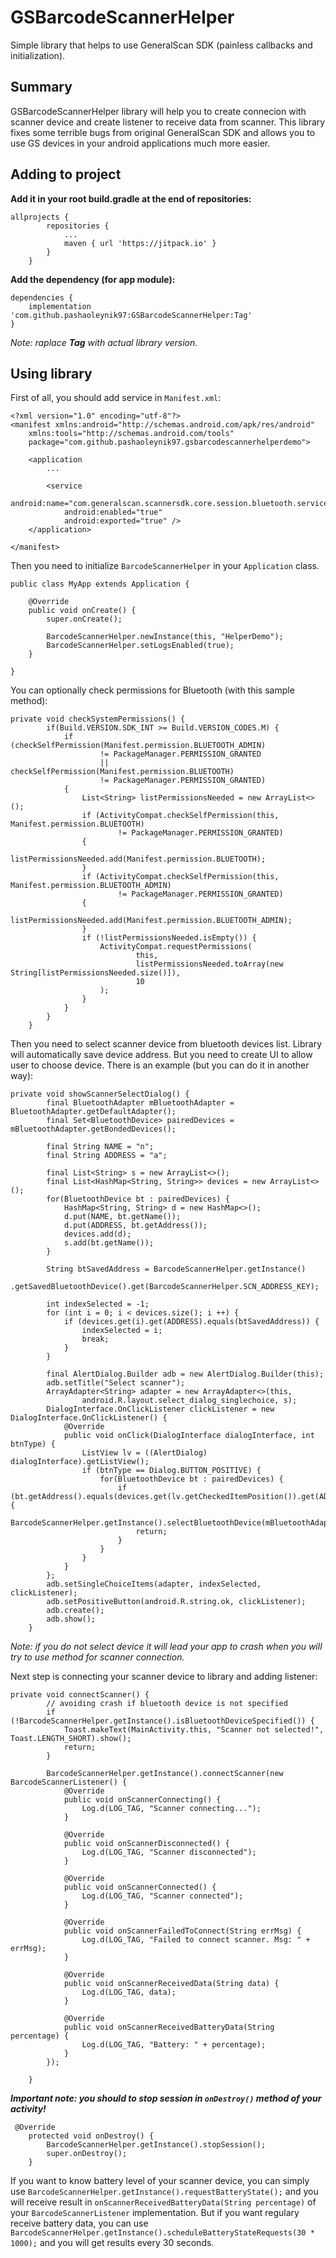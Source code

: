 # GSBarcodeScannerHelper
Simple library that helps to use GeneralScan SDK (painless callbacks and initialization).

## Summary
GSBarcodeScannerHelper library will help you to create connecion with scanner device and create listener to receive data from scanner.
This library fixes some terrible bugs from original GeneralScan SDK and allows you to use GS devices in your android applications much more easier.

## Adding to project

**Add it in your root build.gradle at the end of repositories:**

```
allprojects {
		repositories {
			...
			maven { url 'https://jitpack.io' }
		}
	}
```

**Add the dependency (for app module):**

```
dependencies {
	implementation 'com.github.pashaoleynik97:GSBarcodeScannerHelper:Tag'
}
```
*Note: raplace **Tag** with actual library version.*

## Using library

First of all, you should add service in `Manifest.xml`:

```
<?xml version="1.0" encoding="utf-8"?>
<manifest xmlns:android="http://schemas.android.com/apk/res/android"
    xmlns:tools="http://schemas.android.com/tools"
    package="com.github.pashaoleynik97.gsbarcodescannerhelperdemo">

    <application
        ...

        <service
            android:name="com.generalscan.scannersdk.core.session.bluetooth.service.BluetoothConnectService"
            android:enabled="true"
            android:exported="true" />
    </application>

</manifest>
```

Then you need to initialize `BarcodeScannerHelper` in your `Application` class.

```
public class MyApp extends Application {

    @Override
    public void onCreate() {
        super.onCreate();

        BarcodeScannerHelper.newInstance(this, "HelperDemo");
        BarcodeScannerHelper.setLogsEnabled(true);
    }

}
```

You can optionally check permissions for Bluetooth (with this sample method):

```
private void checkSystemPermissions() {
        if(Build.VERSION.SDK_INT >= Build.VERSION_CODES.M) {
            if (checkSelfPermission(Manifest.permission.BLUETOOTH_ADMIN)
                    != PackageManager.PERMISSION_GRANTED
                    || checkSelfPermission(Manifest.permission.BLUETOOTH)
                    != PackageManager.PERMISSION_GRANTED)
            {
                List<String> listPermissionsNeeded = new ArrayList<>();
                if (ActivityCompat.checkSelfPermission(this, Manifest.permission.BLUETOOTH)
                        != PackageManager.PERMISSION_GRANTED)
                {
                    listPermissionsNeeded.add(Manifest.permission.BLUETOOTH);
                }
                if (ActivityCompat.checkSelfPermission(this, Manifest.permission.BLUETOOTH_ADMIN)
                        != PackageManager.PERMISSION_GRANTED)
                {
                    listPermissionsNeeded.add(Manifest.permission.BLUETOOTH_ADMIN);
                }
                if (!listPermissionsNeeded.isEmpty()) {
                    ActivityCompat.requestPermissions(
                            this,
                            listPermissionsNeeded.toArray(new String[listPermissionsNeeded.size()]),
                            10
                    );
                }
            }
        }
    }
```

Then you need to select scanner device from bluetooth devices list. Library will automatically save device address. But you need to create UI to allow user to choose device. There is an example (but you can do it in another way):

```
private void showScannerSelectDialog() {
        final BluetoothAdapter mBluetoothAdapter = BluetoothAdapter.getDefaultAdapter();
        final Set<BluetoothDevice> pairedDevices = mBluetoothAdapter.getBondedDevices();

        final String NAME = "n";
        final String ADDRESS = "a";

        final List<String> s = new ArrayList<>();
        final List<HashMap<String, String>> devices = new ArrayList<>();
        for(BluetoothDevice bt : pairedDevices) {
            HashMap<String, String> d = new HashMap<>();
            d.put(NAME, bt.getName());
            d.put(ADDRESS, bt.getAddress());
            devices.add(d);
            s.add(bt.getName());
        }

        String btSavedAddress = BarcodeScannerHelper.getInstance()
                .getSavedBluetoothDevice().get(BarcodeScannerHelper.SCN_ADDRESS_KEY);

        int indexSelected = -1;
        for (int i = 0; i < devices.size(); i ++) {
            if (devices.get(i).get(ADDRESS).equals(btSavedAddress)) {
                indexSelected = i;
                break;
            }
        }

        final AlertDialog.Builder adb = new AlertDialog.Builder(this);
        adb.setTitle("Select scanner");
        ArrayAdapter<String> adapter = new ArrayAdapter<>(this,
                android.R.layout.select_dialog_singlechoice, s);
        DialogInterface.OnClickListener clickListener = new DialogInterface.OnClickListener() {
            @Override
            public void onClick(DialogInterface dialogInterface, int btnType) {
                ListView lv = ((AlertDialog) dialogInterface).getListView();
                if (btnType == Dialog.BUTTON_POSITIVE) {
                    for(BluetoothDevice bt : pairedDevices) {
                        if (bt.getAddress().equals(devices.get(lv.getCheckedItemPosition()).get(ADDRESS))) {
                            BarcodeScannerHelper.getInstance().selectBluetoothDevice(mBluetoothAdapter.getRemoteDevice(bt.getAddress()));
                            return;
                        }
                    }
                }
            }
        };
        adb.setSingleChoiceItems(adapter, indexSelected, clickListener);
        adb.setPositiveButton(android.R.string.ok, clickListener);
        adb.create();
        adb.show();
    }
```
*Note: if you do not select device it will lead your app to crash when you will try to use method for scanner connection.*

Next step is connecting your scanner device to library and adding listener:

```
private void connectScanner() {
        // avoiding crash if bluetooth device is not specified
        if (!BarcodeScannerHelper.getInstance().isBluetoothDeviceSpecified()) {
            Toast.makeText(MainActivity.this, "Scanner not selected!", Toast.LENGTH_SHORT).show();
            return;
        }

        BarcodeScannerHelper.getInstance().connectScanner(new BarcodeScannerListener() {
            @Override
            public void onScannerConnecting() {
                Log.d(LOG_TAG, "Scanner connecting...");
            }

            @Override
            public void onScannerDisconnected() {
                Log.d(LOG_TAG, "Scanner disconnected");
            }

            @Override
            public void onScannerConnected() {
                Log.d(LOG_TAG, "Scanner connected");
            }

            @Override
            public void onScannerFailedToConnect(String errMsg) {
                Log.d(LOG_TAG, "Failed to connect scanner. Msg: " + errMsg);
            }

            @Override
            public void onScannerReceivedData(String data) {
                Log.d(LOG_TAG, data);
            }

            @Override
            public void onScannerReceivedBatteryData(String percentage) {
                Log.d(LOG_TAG, "Battery: " + percentage);
            }
        });

    }
```

***Important note: you should to stop session in `onDestroy()` method of your activity!***

```
 @Override
    protected void onDestroy() {
        BarcodeScannerHelper.getInstance().stopSession();
        super.onDestroy();
    }
 ```
 
 If you want to know battery level of your scanner device, you can simply use `BarcodeScannerHelper.getInstance().requestBatteryState();` and you will receive result in `onScannerReceivedBatteryData(String percentage)` of your `BarcodeScannerListener` implementation. But if you want regulary receive battery data, you can use `BarcodeScannerHelper.getInstance().scheduleBatteryStateRequests(30 * 1000);` and you will get results every 30 seconds.
